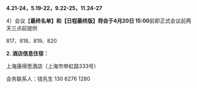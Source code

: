  **4.21-24，5.19-22，9.22-25，11.24-27**
 
 4）会议【**最终名单】和【日程最终版】**将会于**4月20日 15:00**前即正式会议前两天三点前提供
 
 817、818、819、820
 
 **2\. 酒店信息住宿：**

上海康得思酒店（上海市申虹路333号）

会务联系人：钱先生 130 6276 1280